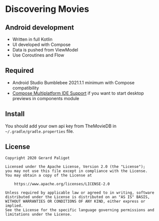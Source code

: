 # Discovering Movies

## Android development

* Written in full Kotlin
* UI developed with Compose
* Data is pushed from ViewModel
* Use Coroutines and Flow

## Required

* Android Studio Bumblebee 2021.1.1 minimum with Compose compatibility
* [Compose Multiplatform IDE Support](https://plugins.jetbrains.com/plugin/16541-compose-multiplatform-ide-support)
if you want to start desktop previews in components module

## Install

You should add your own api key from TheMovieDB in `~/.gradle/gradle.properties` file.

## License

```
Copyright 2020 Gerard Paligot

Licensed under the Apache License, Version 2.0 (the "License");
you may not use this file except in compliance with the License.
You may obtain a copy of the License at

    https://www.apache.org/licenses/LICENSE-2.0

Unless required by applicable law or agreed to in writing, software
distributed under the License is distributed on an "AS IS" BASIS,
WITHOUT WARRANTIES OR CONDITIONS OF ANY KIND, either express or implied.
See the License for the specific language governing permissions and
limitations under the License.
```